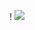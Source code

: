 ! []({https://github.com/Ne1heLe/Ne1heLe.github.io}/raw/{master}/{https://github.com/Ne1heLe/Ne1heLe.github.io/master}/IMG_20200509_121713~3.jpeg)
![](https://raw.githubusercontent.com/Ne1heLe/Ne1heLe.github.io/master/https://github.com/Ne1heLe/Ne1heLe.github.io/masteк/IMG_20200509_121713~3.jpeg)
